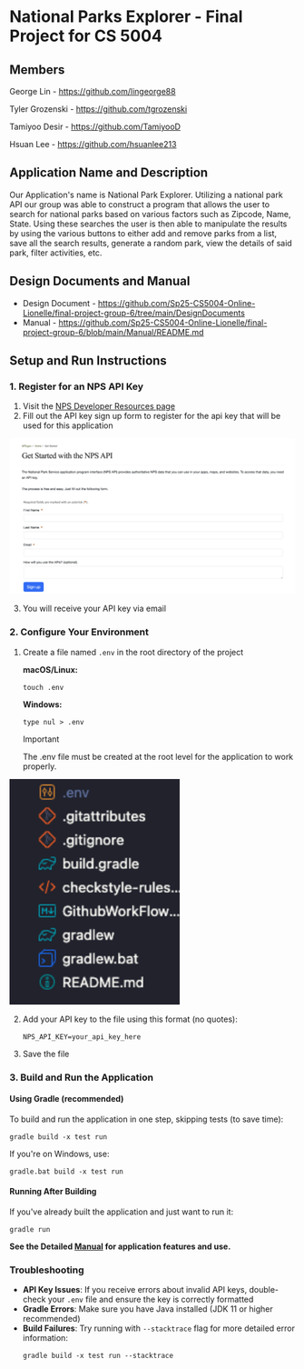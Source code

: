 # National Parks Explorer - Final Project for CS 5004 

## Members

George Lin - https://github.com/lingeorge88

Tyler Grozenski - https://github.com/tgrozenski

Tamiyoo Desir - https://github.com/TamiyooD

Hsuan Lee - https://github.com/hsuanlee213

## Application Name and Description

Our Application's name is National Park Explorer.  Utilizing a national park API our group was able to construct a program that allows the user to search for national parks based on various factors such as Zipcode, Name, State. Using these searches the user is then able to manipulate the results by using the various buttons to either add and remove parks from a list, save all the search results, generate a random park, view the details of said park, filter activities, etc.

## Design Documents and Manual

* Design Document - https://github.com/Sp25-CS5004-Online-Lionelle/final-project-group-6/tree/main/DesignDocuments
* Manual - https://github.com/Sp25-CS5004-Online-Lionelle/final-project-group-6/blob/main/Manual/README.md

## Setup and Run Instructions

### 1. Register for an NPS API Key

1. Visit the [NPS Developer Resources page](https://www.nps.gov/subjects/developer/get-started.htm)
2. Fill out the API key sign up form to register for the api key that will be used for this application

<img src="./Manual/SetUp/APISignUP.png" alt="api key sign up" width="550px">

3. You will receive your API key via email 

### 2. Configure Your Environment
1. Create a file named `.env` in the root directory of the project
   
   **macOS/Linux:**
   ```
   touch .env
   ```
   
   **Windows:**
   ```
   type nul > .env
   ```
   > [!IMPORTANT]
   > The .env file must be created at the root level for the application to work properly.

<img src="./Manual/SetUp/AddENV.png" alt="make file" width="300px">

2. Add your API key to the file using this format (no quotes):
   ```
   NPS_API_KEY=your_api_key_here
   ```
3. Save the file

### 3. Build and Run the Application

#### Using Gradle (recommended)

To build and run the application in one step, skipping tests (to save time):

```
gradle build -x test run
```

If you're on Windows, use:

```
gradle.bat build -x test run
```

#### Running After Building

If you've already built the application and just want to run it:

```
gradle run
```

**See the Detailed [Manual](./Manual/README.md) for application features and use.**

### Troubleshooting

- **API Key Issues**: If you receive errors about invalid API keys, double-check your `.env` file and ensure the key is correctly formatted
- **Gradle Errors**: Make sure you have Java installed (JDK 11 or higher recommended)
- **Build Failures**: Try running with `--stacktrace` flag for more detailed error information:
  ```
  gradle build -x test run --stacktrace
  ```


